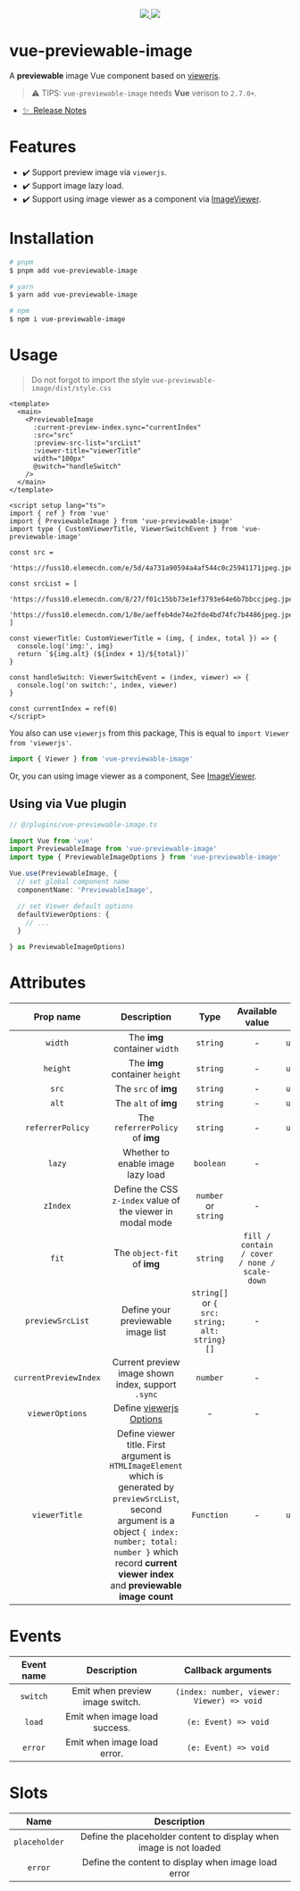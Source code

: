<p align="center">
  <a href="https://www.npmjs.org/package/vue-previewable-image">
    <img src="https://img.shields.io/npm/v/vue-previewable-image.svg">
  </a>
  <a href="https://npmcharts.com/compare/vue-previewable-image?minimal=true">
    <img src="https://img.shields.io/npm/dm/vue-previewable-image.svg">
  </a>
  <br>
</p>

# vue-previewable-image

A **previewable** image Vue component based on <a href="https://github.com/fengyuanchen/viewerjs" target="_blank">viewerjs</a>.

> :warning: TIPS: `vue-previewable-image` needs **Vue** verison to `2.7.0+`.

- [✨ &nbsp;Release Notes](./CHANGELOG.md)

# Features

- :heavy_check_mark: Support preview image via `viewerjs`.
- :heavy_check_mark: Support image lazy load.
- :heavy_check_mark: Support using image viewer as a component via [ImageViewer](./docs/image-viewer-component.md).

# Installation

```bash
# pnpm
$ pnpm add vue-previewable-image

# yarn
$ yarn add vue-previewable-image

# npm
$ npm i vue-previewable-image
```

# Usage

> Do not forgot to import the style `vue-previewable-image/dist/style.css`

```vue
<template>
  <main>
    <PreviewableImage
      :current-preview-index.sync="currentIndex"
      :src="src"
      :preview-src-list="srcList"
      :viewer-title="viewerTitle"
      width="100px"
      @switch="handleSwitch"
    />
  </main>
</template>

<script setup lang="ts">
import { ref } from 'vue'
import { PreviewableImage } from 'vue-previewable-image'
import type { CustomViewerTitle, ViewerSwitchEvent } from 'vue-previewable-image'

const src =
  'https://fuss10.elemecdn.com/e/5d/4a731a90594a4af544c0c25941171jpeg.jpeg'

const srcList = [
  'https://fuss10.elemecdn.com/8/27/f01c15bb73e1ef3793e64e6b7bbccjpeg.jpeg',
  'https://fuss10.elemecdn.com/1/8e/aeffeb4de74e2fde4bd74fc7b4486jpeg.jpeg',
]

const viewerTitle: CustomViewerTitle = (img, { index, total }) => {
  console.log('img:', img)
  return `${img.alt} (${index + 1}/${total})`
}

const handleSwitch: ViewerSwitchEvent = (index, viewer) => {
  console.log('on switch:', index, viewer)
}

const currentIndex = ref(0)
</script>

```

You also can use `viewerjs` from this package, This is equal to `import Viewer from 'viewerjs'`.

```js
import { Viewer } from 'vue-previewable-image'
```

Or, you can using image viewer as a component, See [ImageViewer](./docs/image-viewer-component.md).


## Using via Vue plugin

```ts
// @/plugins/vue-previewable-image.ts

import Vue from 'vue'
import PreviewableImage from 'vue-previewable-image'
import type { PreviewableImageOptions } from 'vue-previewable-image'

Vue.use(PreviewableImage, {
  // set global component name
  componentName: 'PreviewableImage',

  // set Viewer default options
  defaultViewerOptions: {
    // ...
  }

} as PreviewableImageOptions)

```

# Attributes

| Prop name | Description | Type | Available value  | Default value |
| :----: | :----: | :----: | :----: | :----: |
| `width` | The **img** container `width` | `string` | - | `undefined` |
| `height` | The **img** container `height` | `string` | - | `undefined` |
| `src` | The `src` of **img** | `string` | - | `undefined` |
| `alt` | The `alt` of **img** | `string` | - | `undefined` |
| `referrerPolicy` | The `referrerPolicy` of **img** | `string` | - | `undefined` |
| `lazy` | Whether to enable image lazy load | `boolean` | - | `true` |
| `zIndex` | Define the CSS `z-index` value of the viewer in modal mode | `number` or `string` | - | `2015` |
| `fit` | The `object-fit` of **img** | `string` | `fill / contain / cover / none / scale-down` | `fill` |
| `previewSrcList` | Define your previewable image list  | `string[]` or `{ src: string; alt: string}[]` | - | `[]` |
| `currentPreviewIndex` | Current preview image shown index, support `.sync`  | `number` | - | `0` |
| `viewerOptions` | Define <a href="https://github.com/fengyuanchen/viewerjs" target="_blank">viewerjs Options</a> | - | - | `{}` |
| `viewerTitle`| Define viewer title. First argument is `HTMLImageElement` which is generated by `previewSrcList`, second argument is a object `{ index: number; total: number }` which record **current viewer index** and **previewable image count** | `Function` | - | `undefined` |



# Events

| Event name | Description | Callback arguments |
| :---: | :---: | :---: |
| `switch` | Emit when preview image switch. | `(index: number, viewer: Viewer) => void` |
| `load` | Emit when image load success. | `(e: Event) => void` |
| `error` | Emit when image load error. | `(e: Event) => void` |


# Slots

| Name | Description |
| :----: | :----: |
| `placeholder` | Define the placeholder content to display when image is not loaded |
| `error` |  Define the content to display when image load error |
